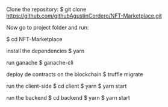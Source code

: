 
Clone the repository:
$ git clone https://github.com/githubAgustinCordero/NFT-Marketplace.git 

Now go to project folder and run:

$ cd NFT-Marketplace

install the dependencies
$ yarn

run ganache
$ ganache-cli 

deploy de contracts on the blockchain
$ truffle migrate

run the client-side
$ cd client
$ yarn
$ yarn start

run the backend
$ cd backend
$ yarn
$ yarn start
